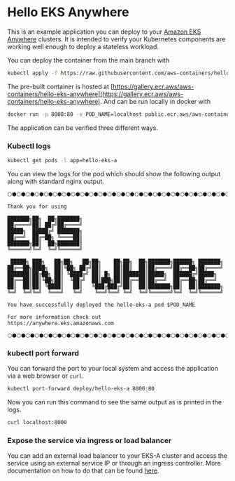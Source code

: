 # Hello EKS Anywhere

This is an example application you can deploy to your [Amazon EKS Anywhere](https://anywhere.eks.amazonaws.com) clusters.
It is intended to verify your Kubernetes components are working well enough to deploy a stateless workload.

You can deploy the container from the main branch with
```bash
kubectl apply -f https://raw.githubusercontent.com/aws-containers/hello-eks-anywhere/main/hello-eks-a.yaml
```

The pre-built container is hosted at [https://gallery.ecr.aws/aws-containers/hello-eks-anywhere](https://gallery.ecr.aws/aws-containers/hello-eks-anywhere).
And can be run locally in docker with

```bash
docker run -p 8000:80 -e POD_NAME=localhost public.ecr.aws/aws-containers/hello-eks-anywhere
```

The application can be verified three different ways.

### Kubectl logs

```bash
kubectl get pods -l app=hello-eks-a
```

You can view the logs for the pod which should show the following output along with standard nginx output.

```
⬡⬢⬡⬢⬡⬢⬡⬢⬡⬢⬡⬢⬡⬢⬡⬢⬡⬢⬡⬢⬡⬢⬡⬢⬡⬢⬡⬢⬡⬢⬡⬢⬡⬢⬡⬢⬡⬢⬡⬢⬡⬢⬡⬢⬡⬢⬡⬢⬡⬢⬡⬢⬡⬢⬡⬢⬡⬢⬡⬢⬡⬢⬡⬢

Thank you for using

███████╗██╗  ██╗███████╗                                             
██╔════╝██║ ██╔╝██╔════╝                                             
█████╗  █████╔╝ ███████╗                                             
██╔══╝  ██╔═██╗ ╚════██║                                             
███████╗██║  ██╗███████║                                             
╚══════╝╚═╝  ╚═╝╚══════╝                                             
                                                                     
 █████╗ ███╗   ██╗██╗   ██╗██╗    ██╗██╗  ██╗███████╗██████╗ ███████╗
██╔══██╗████╗  ██║╚██╗ ██╔╝██║    ██║██║  ██║██╔════╝██╔══██╗██╔════╝
███████║██╔██╗ ██║ ╚████╔╝ ██║ █╗ ██║███████║█████╗  ██████╔╝█████╗  
██╔══██║██║╚██╗██║  ╚██╔╝  ██║███╗██║██╔══██║██╔══╝  ██╔══██╗██╔══╝  
██║  ██║██║ ╚████║   ██║   ╚███╔███╔╝██║  ██║███████╗██║  ██║███████╗
╚═╝  ╚═╝╚═╝  ╚═══╝   ╚═╝    ╚══╝╚══╝ ╚═╝  ╚═╝╚══════╝╚═╝  ╚═╝╚══════╝
                                                                     
You have successfully deployed the hello-eks-a pod $POD_NAME

For more information check out
https://anywhere.eks.amazonaws.com

⬡⬢⬡⬢⬡⬢⬡⬢⬡⬢⬡⬢⬡⬢⬡⬢⬡⬢⬡⬢⬡⬢⬡⬢⬡⬢⬡⬢⬡⬢⬡⬢⬡⬢⬡⬢⬡⬢⬡⬢⬡⬢⬡⬢⬡⬢⬡⬢⬡⬢⬡⬢⬡⬢⬡⬢⬡⬢⬡⬢⬡⬢⬡⬢
```

### kubectl port forward

You can forward the port to your local system and access the application via a web browser or `curl`.

```bash
kubectl port-forward deploy/hello-eks-a 8000:80
```

Now you can run this command to see the same output as is printed in the logs.

```bash
curl localhost:8000
```

### Expose the service via ingress or load balancer

You can add an external load balancer to your EKS-A cluster and access the service using an external service IP or through an ingress controller.
More documentation on how to do that can be found [here](https://anywhere.eks.amazonaws.com/docs/tasks/workload/loadbalance/).

